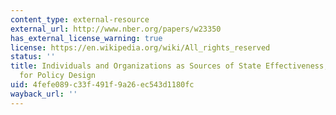 ```yaml
---
content_type: external-resource
external_url: http://www.nber.org/papers/w23350
has_external_license_warning: true
license: https://en.wikipedia.org/wiki/All_rights_reserved
status: ''
title: Individuals and Organizations as Sources of State Effectiveness, and Consequences
  for Policy Design
uid: 4fefe089-c33f-491f-9a26-ec543d1180fc
wayback_url: ''
---
```


